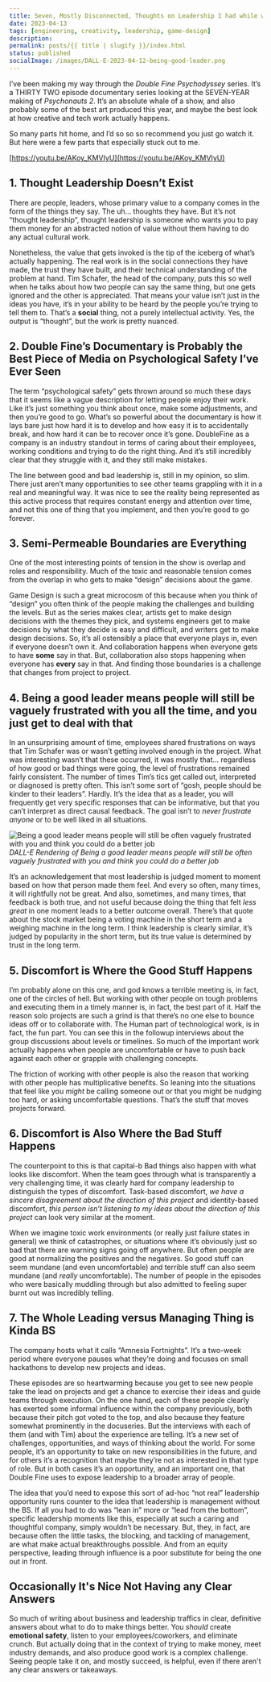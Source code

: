 ```yaml
---
title: Seven, Mostly Disconnected, Thoughts on Leadership I had while watching the Double Fine Documentary
date: 2023-04-13
tags: [engineering, creativity, leadership, game-design]
description:
permalink: posts/{{ title | slugify }}/index.html
status: published
socialImage: /images/DALL-E-2023-04-12-being-good-leader.png
---
```


I’ve been making my way through the _Double Fine Psychodyssey_ series. It’s a THIRTY TWO episode documentary series looking at the SEVEN-YEAR making of _Psychonauts 2_. It’s an absolute whale of a show, and also probably some of the best art produced this year, and maybe the best look at how creative and tech work actually happens.

So many parts hit home, and I’d so so so recommend you just go watch it. But here were a few parts that especially stuck out to me.

[https://youtu.be/AKoy_KMVIyU](https://youtu.be/AKoy_KMVIyU)

## 1. Thought Leadership Doesn’t Exist

There are people, leaders, whose primary value to a company comes in the form of the things they say. The uh… thoughts they have. But it’s not “thought leadership”, thought leadership is someone who wants you to pay them money for an abstracted notion of value without them having to do any actual cultural work.

Nonetheless, the value that gets invoked is the tip of the iceberg of what’s actually happening. The real work is in the social connections they have made, the trust they have built, and their technical understanding of the problem at hand. Tim Schafer, the head of the company, puts this so well when he talks about how two people can say the same thing, but one gets ignored and the other is appreciated. That means your value isn’t just in the ideas you have, it’s in your ability to be heard by the people you’re trying to tell them to. That’s a **social** thing, not a purely intellectual activity. Yes, the output is “thought”, but the work is pretty nuanced.

## 2. Double Fine’s Documentary is Probably the Best Piece of Media on Psychological Safety I’ve Ever Seen

The term “psychological safety” gets thrown around so much these days that it seems like a vague description for letting people enjoy their work. Like it’s just something you think about once, make some adjustments, and then you’re good to go. What’s so powerful about the documentary is how it lays bare just how hard it is to develop and how easy it is to accidentally break, and how hard it can be to recover once it’s gone. DoubleFine as a company is an industry standout in terms of caring about their employees, working conditions and trying to do the right thing. And it’s still incredibly clear that they struggle with it, and they still make mistakes.

The line between good and bad leadership is, still in my opinion, so slim. There just aren’t many opportunities to see other teams grappling with it in a real and meaningful way. It was nice to see the reality being represented as this active process that requires constant energy and attention over time, and not this one of thing that you implement, and then you’re good to go forever.

## 3. Semi-Permeable Boundaries are Everything

One of the most interesting points of tension in the show is overlap and roles and responsibility. Much of the toxic and reasonable tension comes from the overlap in who gets to make “design” decisions about the game.

Game Design is such a great microcosm of this because when you think of “design” you often think of the people making the challenges and building the levels. But as the series makes clear, artists get to make design decisions with the themes they pick, and systems engineers get to make decisions by what they decide is easy and difficult, and writers get to make design decisions. So, it’s all ostensibly a place that everyone plays in, even if everyone doesn’t own it. And collaboration happens when everyone gets to have **some** say in that. But, collaboration also stops happening when everyone has **every** say in that. And finding those boundaries is a challenge that changes from project to project.

## 4. Being a good leader means people will still be vaguely frustrated with you all the time, and you just get to deal with that

In an unsurprising amount of time, employees shared frustrations on ways that Tim Schafer was or wasn’t getting involved enough in the project. What was interesting wasn’t that these occurred, it was mostly that… regardless of how good or bad things were going, the level of frustrations remained fairly consistent. The number of times Tim’s tics get called out, interpreted or diagnosed is pretty often. This isn’t some sort of “gosh, people should be kinder to their leaders”. Hardly. It’s the idea that as a leader, you will frequently get very specific responses that can be informative, but that you can’t interpret as direct causal feedback. The goal isn’t to _never frustrate anyone_ or to be well liked in all situations.

![Being a good leader means people will still be often vaguely frustrated with you and think you could do a better job](/images/DALL-E-2023-04-12-being-good-leader.png)
_DALL-E Rendering of Being a good leader means people will still be often vaguely frustrated with you and think you could do a better job_

It’s an acknowledgement that most leadership is judged moment to moment based on how that person made them feel. And every so often, many times, it will rightfully not be great. And also, sometimes, and many times, that feedback is both true, and not useful because doing the thing that felt _less great_ in one moment leads to a better outcome overall. There’s that quote about the stock market being a voting machine in the short term and a weighing machine in the long term. I think leadership is clearly similar, it’s judged by popularity in the short term, but its true value is determined by trust in the long term.

## 5. Discomfort is Where the Good Stuff Happens

I’m probably alone on this one, and god knows a terrible meeting is, in fact, one of the circles of hell. But working with other people on tough problems and executing them in a timely manner is, in fact, the best part of it. Half the reason solo projects are such a grind is that there’s no one else to bounce ideas off or to collaborate with. The Human part of technological work, is in fact, the fun part. You can see this in the followup interviews about the group discussions about levels or timelines. So much of the important work actually happens when people are uncomfortable or have to push back against each other or grapple with challenging concepts.

The friction of working with other people is also the reason that working with other people has multiplicative benefits. So leaning into the situations that feel like you _might_ be calling someone out or that you might be nudging too hard, or asking uncomfortable questions. That’s the stuff that moves projects forward.

## 6. Discomfort is Also Where the Bad Stuff Happens

The counterpoint to this is that capital-b Bad things also happen with what looks like discomfort. When the team goes through what is transparently a very challenging time, it was clearly hard for company leadership to distinguish the types of discomfort. Task-based discomfort, _we have a sincere disagreement about the direction of this project_ and identity-based discomfort, _this person isn’t listening to my ideas about the direction of this project_ can look very similar at the moment.

When we imagine toxic work environments (or really just failure states in general) we think of catastrophes, or situations where it’s obviously just so bad that there are warning signs going off anywhere. But often people are good at normalizing the positives and the negatives. So good stuff can seem mundane (and even uncomfortable) and terrible stuff can also seem mundane (and _really_ uncomfortable). The number of people in the episodes who were basically muddling through but also admitted to feeling super burnt out was incredibly telling.

## 7. The Whole Leading versus Managing Thing is Kinda BS

The company hosts what it calls “Amnesia Fortnights”. It’s a two-week period where everyone pauses what they’re doing and focuses on small hackathons to develop new projects and ideas.

These episodes are so heartwarming because you get to see new people take the lead on projects and get a chance to exercise their ideas and guide teams through execution. On the one hand, each of these people clearly has exerted some informal influence within the company previously, both because their pitch got voted to the top, and also because they feature somewhat prominently in the docuseries. But the interviews with each of them (and with Tim) about the experience are telling. It’s a new set of challenges, opportunities, and ways of thinking about the world. For some people, it’s an opportunity to take on new responsibilities in the future, and for others it’s a recognition that maybe they’re not as interested in that type of role. But in both cases it’s an opportunity, and an important one, that Double Fine uses to expose leadership to a broader array of people.

The idea that you’d need to expose this sort of ad-hoc “not real” leadership opportunity runs counter to the idea that leadership is management without the BS. If all you had to do was “lean in” more or “lead from the bottom”, specific leadership moments like this, especially at such a caring and thoughtful company, simply wouldn’t be necessary. But, they, in fact, are because often the little tasks, the blocking, and tackling of management, are what make actual breakthroughs possible. And from an equity perspective, leading through influence is a poor substitute for being the one out in front.

## Occasionally It's Nice Not Having any Clear Answers

So much of writing about business and leadership traffics in clear, definitive answers about what to do to make things better. You _should_ create **emotional safety**, listen to your employees/coworkers, and eliminate crunch. But actually doing that in the context of trying to make money, meet industry demands, and also produce good work is a complex challenge. Seeing people take it on, and mostly succeed, is helpful, even if there aren't any clear answers or takeaways.
